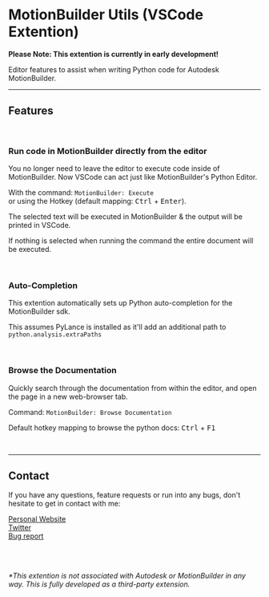 # MotionBuilder Utils (VSCode Extention)

<b>
Please Note: This extention is currently in early development!
</b>

<br>

Editor features to assist when writing Python code for Autodesk MotionBuilder.

---

## Features

<br>

### Run code in MotionBuilder directly from the editor

You no longer need to leave the editor to execute code inside of MotionBuilder.
Now VSCode can act just like MotionBuilder's Python Editor.

With the command: `MotionBuilder: Execute` <br> or using the Hotkey (default mapping: <kbd>Ctrl</kbd> + <kbd>Enter</kbd>).

The selected text will be executed in MotionBuilder & the output will be printed in VSCode.

If nothing is selected when running the command the entire document will be executed.

<br>

### Auto-Completion

This extention automatically sets up Python auto-completion for the MotionBuilder sdk.

This assumes PyLance is installed as it'll add an additional path to `python.analysis.extraPaths`

<br>

### Browse the Documentation

Quickly search through the documentation from within the editor, and open the page in a new web-browser tab.

Command: `MotionBuilder: Browse Documentation`

Default hotkey mapping to browse the python docs: <kbd>Ctrl</kbd> + <kbd>F1</kbd>

<br>

---


## Contact

If you have any questions, feature requests or run into any bugs, don't hesitate to get in contact with me:

[Personal Website](https://nilssoderman.com)<br>
[Twitter](https://twitter.com/nilssoderman "@nilssoderman")<br>
[Bug report](https://github.com/nils-soderman/vscode-motionbuilder/issues "Report a bug on the GitHub repository")

<br><br>

<i>*This extention is not associated with Autodesk or MotionBuilder in any way. This is fully developed as a third-party extension.</i>